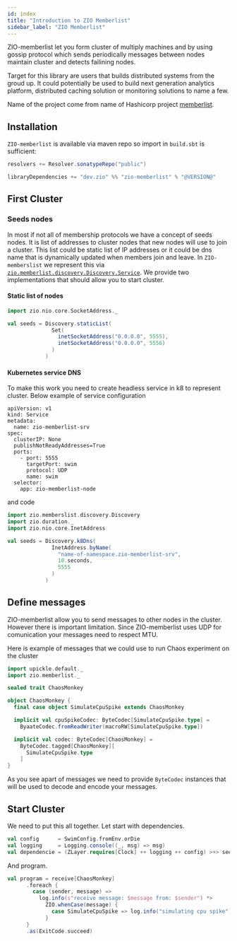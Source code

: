 ```yaml
---
id: index
title: "Introduction to ZIO Memberlist"
sidebar_label: "ZIO Memberlist"
---
```


ZIO-memberlist let you form cluster of multiply machines and by using gossip protocol which sends periodically messages between nodes maintain cluster and detects failining nodes. 

Target for this library are users that builds distributed systems from the groud up. It could potentially be used to build next generation analytics platform, distributed caching solution or monitoring solutions to name a few. 

Name of the project come from name of Hashicorp project [memberlist](https://github.com/hashicorp/memberlist). 

## Installation

`ZIO-memberlist` is available via maven repo so import in `build.sbt` is sufficient:

```scala
resolvers += Resolver.sonatypeRepo("public")

libraryDependencies += "dev.zio" %% "zio-memberlist" % "@VERSION@" 
```

## First Cluster

### Seeds nodes

In most if not all of membership protocols we have a concept of seeds nodes. It is list of addresses to cluster nodes that new nodes will use to join a cluster. This list could be static list of IP addresses or it could be dns name that is dynamically updated when members join and leave. In `ZIO-memberslist` we represent this via [`zio.memberlist.discovery.Discovery.Service`](https://github.com/zio/zio-memberlist/blob/master/memberlist/src/main/scala/zio/memberlist/discovery/Discovery.scala).
We provide two implementations that should allow you to start cluster.

#### Static list of nodes
```scala
import zio.nio.core.SocketAddress._

val seeds = Discovery.staticList(
              Set(
                inetSocketAddress("0.0.0.0", 5555), 
                inetSocketAddress("0.0.0.0", 5556)
              )
            )
```

#### Kubernetes service DNS

To make this work you need to create headless service in k8 to represent cluster. Below example of service configuration
```
apiVersion: v1
kind: Service
metadata:
  name: zio-memberlist-srv
spec:
  clusterIP: None
  publishNotReadyAddresses=True
  ports:
    - port: 5555
      targetPort: swim
      protocol: UDP
      name: swim
  selector:
    app: zio-memberlist-node

```

and code

```scala
import zio.memberslist.discovery.Discovery
import zio.duration._
import zio.nio.core.InetAddress

val seeds = Discovery.k8Dns(
              InetAddress.byName(
                "name-of-namespace.zio-memberlist-srv", 
                10.seconds, 
                5555
              )
            )
```

## Define messages

ZIO-memberlist allow you to send messages to other nodes in the cluster. However there is important limitation. Since ZIO-memberlist uses UDP for comunication your messages need to respect MTU. 

Here is example of messages that we could use to run Chaos experiment on the cluster
```scala
import upickle.default._
import zio.memberlist._

sealed trait ChaosMonkey

object ChaosMonkey {
  final case object SimulateCpuSpike extends ChaosMonkey

  implicit val cpuSpikeCodec: ByteCodec[SimulateCpuSpike.type] =
    ByaateCodec.fromReadWriter(macroRW[SimulateCpuSpike.type])

  implicit val codec: ByteCodec[ChaosMonkey] =
    ByteCodec.tagged[ChaosMonkey][
      SimulateCpuSpike.type
    ]
}
```
As you see apart of messages we need to provide `ByteCodec` instances that will be used to decode and encode your messages.  

## Start Cluster

We need to put this all together. Let start with dependencies.
```scala
val config      = SwimConfig.fromEnv.orDie
val logging     = Logging.console((_, msg) => msg)
val dependencie = (ZLayer.requires[Clock] ++ logging ++ config) >+> seeds >+>  Memberlist.live[ChaosMonkey]
```

And program.
```scala
val program = receive[ChaosMonkey]
      .foreach {
        case (sender, message) =>
          log.info(s"receive message: $message from: $sender") *>
            ZIO.whenCase(message) {
              case SimulateCpuSpike => log.info("simulating cpu spike")
            }
      }
      .as(ExitCode.succeed)
```
